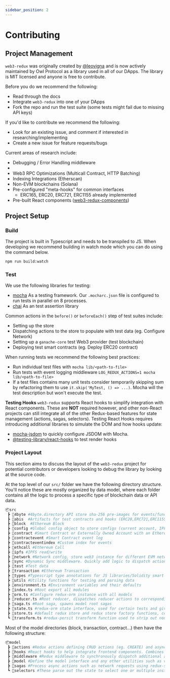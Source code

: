 ```yaml
---
sidebar_position: 2
---
```


# Contributing

## Project Management

`web3-redux` was originally created by [@leovigna](https://github.com/leovigna) and is now actively maintained by Owl Protocol as a library used in all of our DApps. The library is MIT licensed and anyone is free to contribute.

Before you do we recommend the following:

-   Read through the docs
-   Integrate `web3-redux` into one of your DApps
-   Fork the repo and run the test suite (some tests might fail due to missing API keys)

If you'd like to contribute we recommend the following:

-   Look for an existing issue, and comment if interested in researching/implementing
-   Create a new issue for feature requests/bugs

Current areas of research include:

-   Debugging / Error Handling middleware
-
-   Web3 RPC Optimizations (Multicall Contract, HTTP Batching)
-   Indexing Integrations (Etherscan)
-   Non-EVM blockchains (Solana)
-   Pre-configured "meta-hooks" for common interfaces
    -   ERC165, ERC20, ERC721, ERC1155 already implemented
-   Pre-built React components ([web3-redux-components](https://github.com/owlprotocol/web3-components))

## Project Setup

### Build

The project is built in Typescript and needs to be transpiled to JS. When developing we recommend building in watch mode which you can do using the command below.

```bash
npm run build:watch
```

### Test

We use the following libraries for testing:

-   [mocha](https://mochajs.org/) As a testing framework. Our `.mocharc.json` file is configured to run tests in parallel on 8 processes.
-   [chai](https://www.chaijs.com/) As an test assertion library

Common actions in the `before()` or `beforeEach()` step of test suites include:

-   Setting up the store
-   Dispatching actions to the store to populate with test data (eg. Configure Network)
-   Setting up a `ganache-core` test Web3 provider (test blockchain)
-   Deploying test smart contracts (eg. Deploy ERC20 contract)

When running tests we recommend the following best practices:

-   Run individual test files with `mocha lib/<path-to-file>`
-   Run tests with event logging middleware `LOG_REDUX_ACTIONS=1 mocha lib/<path-to-file>`
-   If a test files contains many unit tests consider temporarily skipping sum by refactoring them to use `it.skip('MyTest, () => ...)`. Mocha will the test description but won't execute the test.

**Testing Hooks**
`web3-redux` supports React hooks to simplify integration with React components. These are **NOT** required however, and other non-React projects can still integrate all of the other Redux-based features for state management (actions, sagas, selectors).
Testing React Hooks requires introducing additional libraries to simulate the DOM and how hooks update:

-   [mocha-jsdom](https://github.com/rstacruz/mocha-jsdom) to quickly configure JSDOM with Mocha.
-   [@testing-library/react-hooks](https://react-hooks-testing-library.com/) to test render hooks

### Project Layout

This section aims to discuss the layout of the `web3-redux` project for potential contributors or developers looking to debug the library by looking at the source code.

At the top level of our `src/` folder we have the following directory structure. You'll notice these are mostly organized by data model, where each folder contains all the logic to process a specific type of blockchain data or API data.

```bash
📦src
 ┣ 📂4byte #4byte.directory API store sha-256 pre-images for events/function calls
 ┣ 📂abis  #Artifacts for test contracts and hooks (ERC20,ERC721,ERC1155,ERC165)
 ┣ 📂block  #Ethereum Block
 ┣ 📂config #Global config object to store configs (current account, IPFS url)
 ┣ 📂contract #Smart Contract or Externally Owned Account with an Ethereum address
 ┣ 📂contractevent #Smart Contract event log
 ┣ 📂contracteventindex #Custom index for events
 ┣ 📂ethcall #Ethereum Call
 ┣ 📂ipfs #IPFS read/write
 ┣ 📂network #Network config, store web3 instance for different EVM networks indexed by network id
 ┣ 📂sync #Dynamic Sync middleware. Quickly add logic to dispatch actions if a new Block/Event/Transaction matching filter parameters is detected.
 ┣ 📂test #Test data
 ┣ 📂transaction #Ethereum Transaction
 ┣ 📂types #Typescript type annotations for JS libraries/Solidity smart contracts
 ┣ 📂utils #Utility functions for testing and parsing data
 ┣ 📜environment.ts #Environment variables and their defaults
 ┣ 📜index.ts #Root export all modules
 ┣ 📜orm.ts #Configure redux-orm instance with all models
 ┣ 📜reducer.ts #Root reducer, dispatches reducer actions to corresponding model reducers
 ┣ 📜saga.ts #Root saga, spawns model root sagas
 ┣ 📜state.ts #redux-orm state interface, used for certain tests and give a high-level overview of the Redux store since redux-orm does not have tyypes
 ┣ 📜store.ts #default redux store and redux store factory functions, compose with custom reducers to integrate web3-redux to existing store
 ┗ 📜transform.ts #redux-persit transform function used to strip out non-serializable items from the state before encoding to storage
```

Most of the model directories (block, transaction, contract...) then have the following structure:

```bash
📦model
 ┣ 📂actions #Redux actions defining CRUD actions (eg. CREATE) and async saga actions (eg. FETCH)
 ┣ 📂hooks #React hooks to help integrate frontend components. Combines selectors & actions to read data and dispatch network request actions.
 ┣ 📂middleware #Redux middleware to synchronously dispatch additional actions before/after an action is received
 ┣ 📂model #Define the model interface and any other utilities such as validation
 ┣ 📂sagas #Process async actions such as network requests using redux-saga
 ┗ 📂selectors #These parse out the state to select one or multiple instances of the data
```
